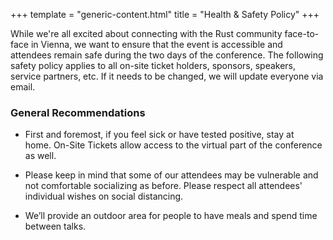 +++
template = "generic-content.html"
title = "Health & Safety Policy"
+++

<div class="box mb-7">
  <p>
    While we're all excited about connecting with the Rust community face-to-face in Vienna, we want to ensure that the event is accessible and attendees remain safe during the two days of the conference. The following safety policy applies to all on-site ticket holders, sponsors, speakers, service partners, etc. If it needs to be changed, we will update everyone via email.
  </p>
</div>
<h3 class="mb-3 mt-7">General Recommendations</h3>
<div class="box">
  <ul>
    <li>
      <p>First and foremost, <span class="highlight">if you feel sick or have tested positive, stay at home</span>. On-Site Tickets allow access to the virtual part of the conference as well.</p>
    </li>
    <li>
      <p>Please keep in mind that some of our attendees may be vulnerable and not comfortable socializing as before. <span class="highlight">Please respect all attendees' individual wishes on social distancing.</span></p>
    </li>
    <li>
      <p>We’ll provide an <span class="highlight">outdoor area</span> for people to have meals and spend time between talks.</p>
    </li>
  </ul>
</div>
